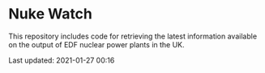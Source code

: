 # Nuke Watch

This repository includes code for retrieving the latest information available on the output of EDF nuclear power plants in the UK.

Last updated: 2021-01-27 00:16